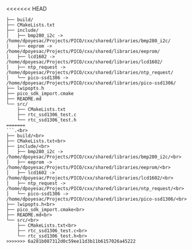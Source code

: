 <<<<<<< HEAD
```.
├── build/
├── CMakeLists.txt
├── include/
│   ├── bmp280_i2c -> /home/dpoyesac/Projects/PICO/cxx/shared/libraries/bmp280_i2c/
│   ├── eeprom -> /home/dpoyesac/Projects/PICO/cxx/shared/libraries/eeprom/
│   ├── lcd1602 -> /home/dpoyesac/Projects/PICO/cxx/shared/libraries/lcd1602/
│   ├── ntp_request -> /home/dpoyesac/Projects/PICO/cxx/shared/libraries/ntp_request/
│   └── pico-ssd1306 -> /home/dpoyesac/Projects/PICO/cxx/shared/libraries/pico-ssd1306/
├── lwipopts.h
├── pico_sdk_import.cmake
├── README.md
└── src/
    ├── CMakeLists.txt
    ├── rtc_ssd1306_test.c
    └── rtc_ssd1306_test.h
=======
```.<br>
├── build/<br>
├── CMakeLists.txt<br>
├── include/<br>
│   ├── bmp280_i2c -> /home/dpoyesac/Projects/PICO/cxx/shared/libraries/bmp280_i2c/<br>
│   ├── eeprom -> /home/dpoyesac/Projects/PICO/cxx/shared/libraries/eeprom/<br>
│   ├── lcd1602 -> /home/dpoyesac/Projects/PICO/cxx/shared/libraries/lcd1602/<br>
│   ├── ntp_request -> /home/dpoyesac/Projects/PICO/cxx/shared/libraries/ntp_request/<br>
│   └── pico-ssd1306 -> /home/dpoyesac/Projects/PICO/cxx/shared/libraries/pico-ssd1306/<br>
├── lwipopts.h<br>
├── pico_sdk_import.cmake<br>
├── README.md<br>
└── src/<br>
    ├── CMakeLists.txt<br>
    ├── rtc_ssd1306_test.c<br>
    └── rtc_ssd1306_test.h<br>
>>>>>>> 6a281b087312d0c59ee11d3b11b6157026a45222
```
